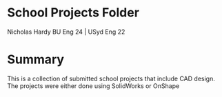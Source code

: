 # School Projects Folder

Nicholas Hardy
BU Eng 24 | USyd Eng 22

# Summary

This is a collection of submitted school projects that include CAD design. The projects were either done using SolidWorks or OnShape
